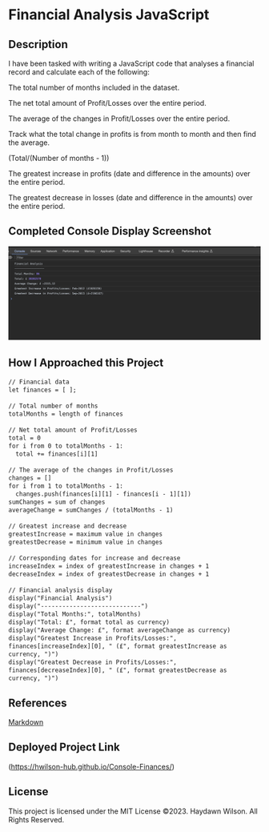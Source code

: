 # Financial Analysis JavaScript 

## Description 
I have been tasked with writing a JavaScript code that analyses a financial record and calculate each of the following:

The total number of months included in the dataset.

The net total amount of Profit/Losses over the entire period.

The average of the changes in Profit/Losses over the entire period.

Track what the total change in profits is from month to month and then find the average.

(Total/(Number of months - 1))

The greatest increase in profits (date and difference in the amounts) over the entire period.

The greatest decrease in losses (date and difference in the amounts) over the entire period.

## Completed Console Display Screenshot

![](Assets/ConsoleDisplay.png)


## How I Approached this Project

```Pseudocode
// Financial data
let finances = [ ];

// Total number of months
totalMonths = length of finances

// Net total amount of Profit/Losses
total = 0
for i from 0 to totalMonths - 1:
  total += finances[i][1]

// The average of the changes in Profit/Losses 
changes = []
for i from 1 to totalMonths - 1:
  changes.push(finances[i][1] - finances[i - 1][1])
sumChanges = sum of changes
averageChange = sumChanges / (totalMonths - 1)

// Greatest increase and decrease
greatestIncrease = maximum value in changes
greatestDecrease = minimum value in changes

// Corresponding dates for increase and decrease
increaseIndex = index of greatestIncrease in changes + 1
decreaseIndex = index of greatestDecrease in changes + 1

// Financial analysis display
display("Financial Analysis")
display("----------------------------")
display("Total Months:", totalMonths)
display("Total: £", format total as currency)
display("Average Change: £", format averageChange as currency)
display("Greatest Increase in Profits/Losses:", finances[increaseIndex][0], " (£", format greatestIncrease as currency, ")")
display("Greatest Decrease in Profits/Losses:", finances[decreaseIndex][0], " (£", format greatestDecrease as currency, ")")
```


## References
[Markdown](https://github.com/adam-p/markdown-here/wiki/Markdown-Cheatsheet)


## Deployed Project Link 
(https://hwilson-hub.github.io/Console-Finances/)


## License

This project is licensed under the MIT License
©2023. Haydawn Wilson. All Rights Reserved.
